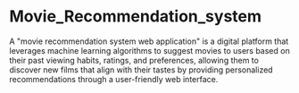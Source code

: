 # Movie_Recommendation_system
A "movie recommendation system web application" is a digital platform that leverages machine learning algorithms to suggest movies to users based on their past viewing habits, ratings, and preferences, allowing them to discover new films that align with their tastes by providing personalized recommendations through a user-friendly web interface.
